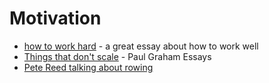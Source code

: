 # Motivation

* [how to work hard](http://paulgraham.com/hwh.html) - a great essay about how to work well
* [Things that don't scale](http://www.paulgraham.com/ds.html) - Paul Graham Essays
* [Pete Reed talking about rowing ](https://www.youtube.com/watch?v=LSYvdlG5z4M&list=WL&index=51&ab_channel=sportsvibeTV)

